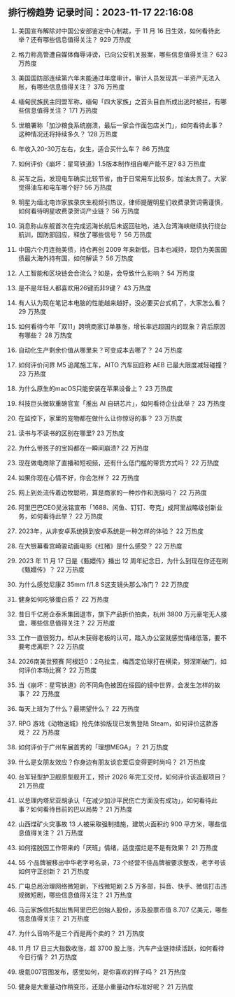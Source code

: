 
## 排行榜趋势 记录时间：2023-11-17 22:16:08
  
  1. 美国宣布解除对中国公安部鉴定中心制裁，于 11 月 16 日生效，如何看待此举？还有哪些信息值得关注？ 929 万热度
    
  2. 格力称高管遭自媒体侮辱诽谤，已向公安机关报案，哪些信息值得关注？ 623 万热度
    
  3. 美国国防部连续第六年未能通过年度审计，审计人员发现其一半资产无法入账，有哪些信息值得关注？ 376 万热度
    
  4. 缅甸民族民主同盟军称，缅甸「四大家族」之首头目白所成出逃时被拦，有哪些信息值得关注？ 171 万热度
    
  5. 世粮署称「加沙粮食系统崩溃，最后一家合作面包店关门」，如何看待此事？这种情况还将持续多久？ 128 万热度
    
  6. 年收入20-30万左右，女生，适合买什么车？ 86 万热度
    
  7. 如何评价《崩坏：星穹铁道》1.5版本制作组自嘲产能不足? 83 万热度
    
  8. 买车之后，发现电车确实比较节省，由于日常用车比较多，加油太贵了。大家觉得油车和电车哪个好? 56 万热度
    
  9. 明星为缅北电诈家族录庆生视频引热议，律师提醒明星们收费录贺词需谨慎，如何看待明星收费录贺词产业链？ 56 万热度
    
  10. 消息称山东舰首次在完成远海长航后未返回驻地，进入台湾海峡继续执行绕台航训，国防部回应，释放了哪些信号？ 56 万热度
    
  11. 中国六个月连抛美债，持仓再创 2009 年来新低，日本也减持，现仍为美国国债最大海外持有国，如何解读？ 56 万热度
    
  12. 人工智能和区块链会合流么？如是，会导致什么影响？ 54 万热度
    
  13. 是不是年轻人都喜欢用26键而非9键？ 43 万热度
    
  14. 有人认为现在笔记本电脑的性能越来越好，没必要买台式机了，大家怎么看？ 29 万热度
    
  15. 如何看待今年「双11」跨境商家订单暴涨，增长率远超国内的现象？背后原因有哪些？ 28 万热度
    
  16. 自动化生产剩余价值从哪里来？可变成本去哪了？ 24 万热度
    
  17. 如何评价问界 M5 追尾施工车，AITO 汽车回应称 AEB 已最大限度减轻碰撞？ 23 万热度
    
  18. 为什么原生的macOS只能安装在苹果设备上？ 23 万热度
    
  19. 科技巨头微软重磅官宣「推出 AI 自研芯片」，如何看待企业此举？ 23 万热度
    
  20. 在监控下，家里的宠物都在做什么让你惊讶的事？ 23 万热度
    
  21. 读书与不读书的区别在哪里? 23 万热度
    
  22. 为什么带孩子的宝妈都在一瞬间崩溃? 22 万热度
    
  23. 现在做电商除了直播和短视频，还有什么低门槛的带货方式吗？ 22 万热度
    
  24. 如果你现在心情不好，你会怎样？ 22 万热度
    
  25. 网上到处流传着边牧聪明，算是商家的一种炒作和洗脑吗？ 22 万热度
    
  26. 阿里巴巴CEO吴泳铭宣布「1688、闲鱼、钉钉、夸克」成阿里战略级创新业务，如何看待此举？ 22 万热度
    
  27. 2023年，从非安卓系统换到安卓系统是一种怎样的体验？ 22 万热度
    
  28. 在大银幕看宫崎骏动画电影《红猪》是什么感受？ 22 万热度
    
  29. 2023 年 11 月 17 日是《甄嬛传》播出 12 周年纪念日，为什么到现在你还在刷《甄嬛传》？ 22 万热度
    
  30. 为什么感觉尼康Z 35mm f/1.8 S这支镜头那么冷门？ 22 万热度
    
  31. 健身如何吃够蛋白质？ 22 万热度
    
  32. 昔日千亿房企泰禾集团退市，旗下产品折价拍卖，杭州 3800 万元豪宅无人接盘，哪些信息值得关注？ 22 万热度
    
  33. 工作一直很努力，却从未获得老板的认可，踏入办公室就感觉情绪低落，要不要考虑离职？ 22 万热度
    
  34. 2026南美世预赛  阿根廷0：2乌拉圭，梅西定位球打在横梁，努涅斯破门，如何评价本场比赛？ 22 万热度
    
  35. 当《崩坏：星穹铁道》的不同角色被困在绥园的镜中世界，会发生怎样的故事？ 22 万热度
    
  36. 每天上班为了什么？最期望什么？ 22 万热度
    
  37. RPG 游戏《动物迷城》抢先体验版现已发售登陆 Steam，如何评价这款游戏？ 22 万热度
    
  38. 如何评价于广州车展首秀的「理想MEGA」？ 21 万热度
    
  39. 什么是女朋友效应？你身边有朋友谈恋爱后变得更时尚吗？ 21 万热度
    
  40. 台军轻型护卫舰原型舰开工，预计 2026 年完工交付，如何评价该造舰项目？ 21 万热度
    
  41. 以总理内塔尼亚胡承认「在减少加沙平民伤亡方面没有成功」，如何看待此事？如何看待目前的巴以局势？ 21 万热度
    
  42. 山西煤矿火灾事故 13 人被采取强制措施，建筑火面积约 900 平方米，哪些信息值得关注？ 21 万热度
    
  43. 如何摆脱因工作带来的「厌班」情绪，适度摆烂是不是有效果？ 21 万热度
    
  44. 55 个品牌被移出中华老字号名录，73 个经营不佳品牌被要求整改，老字号该如何守正创新？ 21 万热度
    
  45. 广电总局治理网络微短剧，下线微短剧 2.5 万多部，抖音、快手、微信打击违规微短剧，哪些信息值得关注？ 21 万热度
    
  46. 马云家族信托拟出售阿里巴巴创始人股份，涉及股票市值 8.707 亿美元，哪些信息值得关注？ 21 万热度
    
  47. 为什么音响不是三个而是两个卖的？ 21 万热度
    
  48. 11 月 17 日三大指数收涨，超 3700 股上涨，汽车产业链持续活跃，如何看待今日行情？ 21 万热度
    
  49. 极氪007官图发布，感觉如何，是你喜欢的样子吗？ 21 万热度
    
  50. 健身是大重量动作稍变形，还是小重量动作标准好呢？ 21 万热度
    